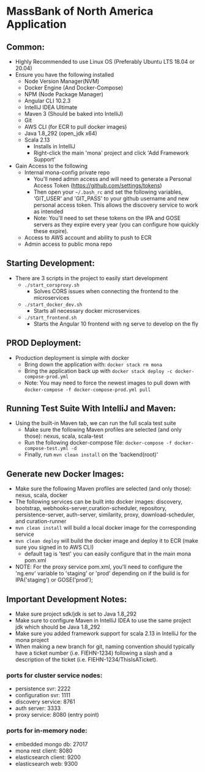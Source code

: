# MassBank of North America Application

## Common:
- Highly Recommended to use Linux OS (Preferably Ubuntu LTS 18.04 or 20.04)
- Ensure you have the following installed
  - Node Version Manager(NVM)
  - Docker Engine (And Docker-Compose)
  - NPM (Node Package Manager)
  - Angular CLI 10.2.3
  - IntelliJ IDEA Ultimate
  - Maven 3 (Should be baked into IntelliJ)
  - Git
  - AWS CLI (for ECR to pull docker images)
  - Java 1.8_292 (open_jdk x64)
  - Scala 2.13
    - Installs in IntelliJ
    - Right-click the main 'mona' project and click 'Add Framework Support'
- Gain Access to the following
  - Internal mona-config private repo
    - You'll need admin access and will need to generate a Personal Access Token (https://github.com/settings/tokens)
    - Then open your `~/.bash_rc` and set the following variables, 'GIT_USER' and 'GIT_PASS' to your github username and
      new personal access token. This allows the discovery service to work as intended
    - Note: You'll need to set these tokens on the IPA and GOSE servers as they expire every year (you can configure
      how quickly these expire).
  - Access to AWS account and ability to push to ECR
  - Admin access to public mona repo


## Starting Development:
- There are 3 scripts in the project to easily start development
  - `./start_corsproxy.sh`
    - Solves CORS issues when connecting the frontend to the microservices
  - `./start_docker_dev.sh`
    - Starts all necessary docker microservices
  - `./start_frontend.sh`
    - Starts the Angular 10 frontend with ng serve to develop on the fly

## PROD Deployment:
- Production deployment is simple with docker
  - Bring down the application with: `docker stack rm mona`
  - Bring the application back up with `docker stack deploy -c docker-compose-prod.yml`
  - Note: You may need to force the newest images to pull down with `docker-compose -f docker-compose-prod.yml pull`

## Running Test Suite With IntelliJ and Maven:
- Using the built-in Maven tab, we can run the full scala test suite
  - Make sure the following Maven profiles are selected (and only those): nexus, scala, scala-test
  - Run the following docker-compose file: `docker-compose -f docker-compose-test.yml -d`
  - Finally, run `mvn clean install` on the 'backend(root)'

## Generate new Docker Images:
- Make sure the following Maven profiles are selected (and only those): nexus, scala, docker
- The following services can be built into docker images: discovery, bootstrap, webhooks-server,curation-scheduler,
  repository, persistence-server, auth-server, similarity, proxy, download-scheduler, and curation-runner
- `mvn clean install` will build a local docker image for the corresponding service
- `mvn clean deploy` will build the docker image and deploy it to ECR (make sure you signed in to AWS CLI)
  - default tag is 'test' you can easily configure that in the main mona pom.xml
- NOTE: For the proxy service pom.xml, you'll need to configure the 'ng.env' variable to 'staging' or 'prod' 
  depending on if the build is for IPA('staging') or GOSE('prod');

## Important Development Notes:
- Make sure project sdk/jdk is set to Java 1.8_292
- Make sure to configure Maven in IntelliJ IDEA to use the same project jdk which should be Java 1.8_292
- Make sure you added framework support for scala 2.13 in IntelliJ for the mona project
- When making a new branch for git, naming convention should typically have a ticket number (i.e. FIEHN-1234) following
  a slash and a description of the ticket (i.e. FIEHN-1234/ThisIsATicket).


### ports for cluster service nodes:
- persistence svr: 2222
- configuration svr: 1111
- discovery service: 8761
- auth server: 3333
- proxy service: 8080 (entry point)

### ports for in-memory node:
- embedded mongo db: 27017
- mona rest client: 8080
- elasticsearch client: 9200
- elasticsearch web: 9300
